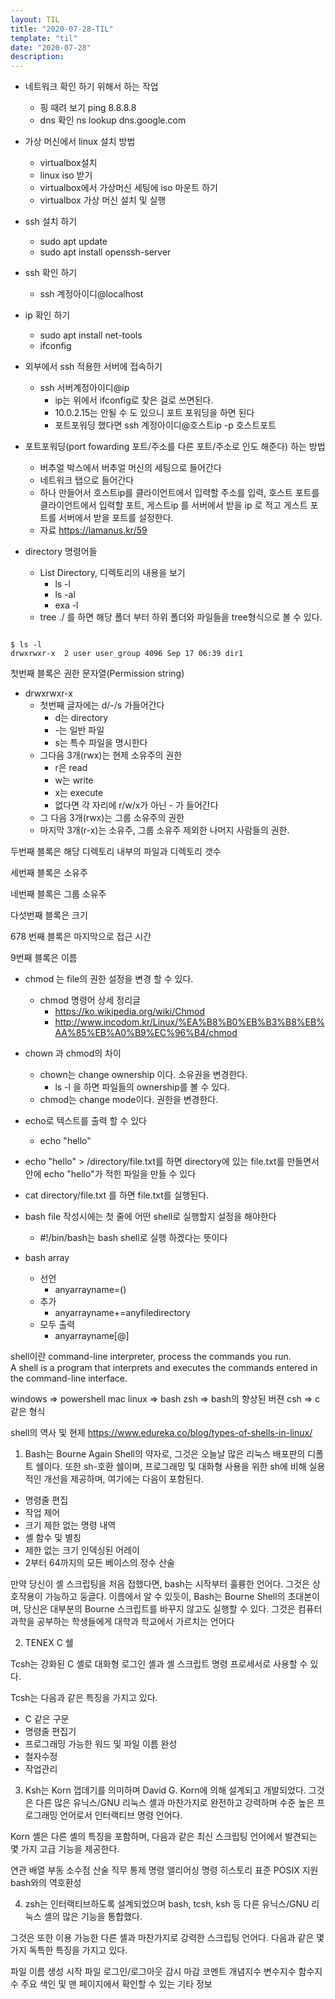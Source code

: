 ```yaml
---
layout: TIL
title: "2020-07-28-TIL"
template: "til"
date: "2020-07-28"
description: 
---
```


- 네트워크 확인 하기 위해서 하는 작업
  - 핑 때려 보기 ping 8.8.8.8
  - dns 확인 ns lookup dns.google.com

- 가상 머신에서 linux 설치 방법
  - virtualbox설치
  - linux iso 받기
  - virtualbox에서 가상머신 세팅에 iso 마운트 하기
  - virtualbox 가상 머신 설치 및 실행

- ssh 설치 하기
  - sudo apt update
  - sudo apt install openssh-server

- ssh 확인 하기
  - ssh 계정아이디@localhost

- ip 확인 하기
  - sudo apt install net-tools
  - ifconfig

- 외부에서 ssh 적용한 서버에 접속하기
  - ssh 서버계정아이디@ip
    - ip는 위에서 ifconfig로 찾은 걸로 쓰면된다.
    - 10.0.2.15는 안될 수 도 있으니 포트 포워딩을 하면 된다
    - 포트포워딩 했다면 ssh 계정아이디@호스트ip -p 호스트포트

- 포트포워딩(port fowarding  포트/주소를 다른 포트/주소로 인도 해준다) 하는 방법
  - 버추얼 박스에서 버추얼 머신의 세팅으로 들어간다
  - 네트워크 탭으로 들어간다
  - 하나 만들어서 호스트ip를 클라이언트에서 입력할 주소를 입력, 호스트 포트를 클라이언트에서 입력할 포트, 게스트ip 를 서버에서 받을 ip 로 적고 게스트 포트를 서버에서 받을 포트를 설정한다.
  - 자료 <https://lamanus.kr/59>

- directory 명령어들
  - List Directory, 디렉토리의 내용을 보기
    - ls -l
    - ls -al
    - exa -l
  - tree ./ 를 하면 해당 폴더 부터 하위 폴더와 파일들을 tree형식으로 볼 수 있다.

```

$ ls -l
drwxrwxr-x  2 user user_group 4096 Sep 17 06:39 dir1
```

첫번째 블록은 권한 문자열(Permission string)
- drwxrwxr-x
  - 첫번째 글자에는 d/-/s 가들어간다
    - d는 directory
    - -는 일반 파일
    - s는 특수 파일을 명시한다
  - 그다음 3개(rwx)는 현제 소유주의 권한 
    - r은 read
    - w는 write
    - x는 execute
    - 없다면 각 자리에 r/w/x가 아닌 - 가 들어간다
  - 그 다음 3개(rwx)는 그룹 소유주의 권한
  - 마지막 3개(r-x)는 소유주, 그룹 소유주 제외한 나머지 사람들의 권한.

두번째 블록은 해당 디렉토리 내부의 파일과 디렉토리 갯수

세번째 블록은 소유주

네번째 블록은 그룹 소유주

다섯번째 블록은 크기

678 번째 블록은 마지막으로 접근 시간

9번째 블록은 이름

- chmod 는 file의 권한 설정을 변경 할 수 있다.
  - chmod 명령어 상세 정리글 
    - <https://ko.wikipedia.org/wiki/Chmod>
    - <http://www.incodom.kr/Linux/%EA%B8%B0%EB%B3%B8%EB%AA%85%EB%A0%B9%EC%96%B4/chmod>

- chown 과 chmod의 차이
  - chown는 change ownership 이다. 소유권을 변경한다.
    - ls -l 을 하면 파일들의 ownership를 볼 수 있다.
  - chmod는 change mode이다. 권한을 변경한다.

- echo로 텍스트를 출력 할 수 있다
  - echo "hello"

- echo "hello" > /directory/file.txt를 하면 directory에 있는 file.txt를 만들면서 안에 echo "hello"가 적힌 파일을 만들 수 있다

- cat directory/file.txt 를 하면 file.txt를 실행된다.

- bash file 작성시에는 첫 줄에 어떤 shell로 실행할지 설정을 해야한다
  - #!/bin/bash는 bash shell로 실행 하겠다는 뜻이다

- bash array
  - 선언 
    - anyarrayname=()
  - 추가
    - anyarrayname+=anyfiledirectory
  - 모두 출력
    - anyarrayname[@]

shell이란 command-line interpreter, process the commands you run.  
A shell is a program that interprets and executes the commands entered in the command-line interface.  

windows => powershell
mac linux => bash
zsh => bash의 향상된 버젼
csh => c 같은 형식

shell의 역사 및 현제 
<https://www.edureka.co/blog/types-of-shells-in-linux/>

1. Bash는 Bourne Again Shell의 약자로, 그것은 오늘날 많은 리눅스 배포판의 디폴트 쉘이다. 또한 sh-호환 쉘이며, 프로그래밍 및 대화형 사용을 위한 sh에 비해 실용적인 개선을 제공하며, 여기에는 다음이 포함된다.

- 명령줄 편집
- 작업 제어
- 크기 제한 없는 명령 내역
- 셸 함수 및 별칭
- 제한 없는 크기 인덱싱된 어레이
- 2부터 64까지의 모든 베이스의 정수 산술

만약 당신이 셸 스크립팅을 처음 접했다면, bash는 시작부터 훌륭한 언어다. 그것은 상호작용이 가능하고 둥글다. 이름에서 알 수 있듯이, Bash는 Bourne Shell의 초대본이며, 당신은 대부분의 Bourne 스크립트를 바꾸지 않고도 실행할 수 있다. 그것은 컴퓨터 과학을 공부하는 학생들에게 대학과 학교에서 가르치는 언어다

2. TENEX C 쉘

Tcsh는 강화된 C 셸로 대화형 로그인 셸과 셸 스크립트 명령 프로세서로 사용할 수 있다.

Tcsh는 다음과 같은 특징을 가지고 있다.

- C 같은 구문
- 명령줄 편집기
- 프로그래밍 가능한 워드 및 파일 이름 완성
- 철자수정
- 작업관리

3. Ksh는 Korn 껍데기를 의미하며 David G. Korn에 의해 설계되고 개발되었다. 그것은 다른 많은 유닉스/GNU 리눅스 셸과 마찬가지로 완전하고 강력하며 수준 높은 프로그래밍 언어로서 인터랙티브 명령 언어다.

Korn 셸은 다른 셸의 특징을 포함하며, 다음과 같은 최신 스크립팅 언어에서 발견되는 몇 가지 고급 기능을 제공한다.

연관 배열
부동 소수점 산술
직무 통제
명령 앨리어싱
명령 히스토리
표준 POSIX 지원
bash와의 역호환성

4. zsh는 인터랙티브하도록 설계되었으며 bash, tcsh, ksh 등 다른 유닉스/GNU 리눅스 셸의 많은 기능을 통합했다.

그것은 또한 이용 가능한 다른 셸과 마찬가지로 강력한 스크립팅 언어다. 다음과 같은 몇 가지 독특한 특징을 가지고 있다.

파일 이름 생성
시작 파일
로그인/로그아웃 감시
마감 코멘트
개념지수
변수지수
함수지수
주요 색인 및 맨 페이지에서 확인할 수 있는 기타 정보